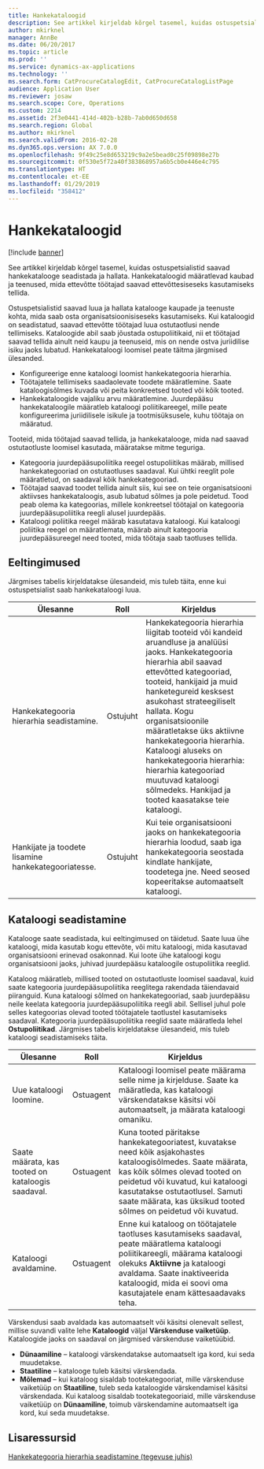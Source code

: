 ```yaml
---
title: Hankekataloogid
description: See artikkel kirjeldab kõrgel tasemel, kuidas ostuspetsialistid saavad hankekatalooge seadistada ja hallata. Hankekataloogid määratlevad kaubad ja teenused, mida ettevõtte töötajad saavad ettevõttesiseseks kasutamiseks tellida.
author: mkirknel
manager: AnnBe
ms.date: 06/20/2017
ms.topic: article
ms.prod: ''
ms.service: dynamics-ax-applications
ms.technology: ''
ms.search.form: CatProcureCatalogEdit, CatProcureCatalogListPage
audience: Application User
ms.reviewer: josaw
ms.search.scope: Core, Operations
ms.custom: 2214
ms.assetid: 2f3e0441-414d-402b-b28b-7ab0d650d658
ms.search.region: Global
ms.author: mkirknel
ms.search.validFrom: 2016-02-28
ms.dyn365.ops.version: AX 7.0.0
ms.openlocfilehash: 9f49c25e8d653219c9a2e5bead0c25f09898e27b
ms.sourcegitcommit: 0f530e5f72a40f383868957a6b5cb0e446e4c795
ms.translationtype: HT
ms.contentlocale: et-EE
ms.lasthandoff: 01/29/2019
ms.locfileid: "358412"
---
```

# <a name="procurement-catalogs"></a>Hankekataloogid

[!include [banner](../includes/banner.md)]

See artikkel kirjeldab kõrgel tasemel, kuidas ostuspetsialistid saavad hankekatalooge seadistada ja hallata. Hankekataloogid määratlevad kaubad ja teenused, mida ettevõtte töötajad saavad ettevõttesiseseks kasutamiseks tellida.

Ostuspetsialistid saavad luua ja hallata katalooge kaupade ja teenuste kohta, mida saab osta organisatsioonisiseseks kasutamiseks. Kui kataloogid on seadistatud, saavad ettevõtte töötajad luua ostutaotlusi nende tellimiseks. Kataloogide abil saab jõustada ostupoliitikaid, nii et töötajad saavad tellida ainult neid kaupu ja teenuseid, mis on nende ostva juriidilise isiku jaoks lubatud. Hankekataloogi loomisel peate täitma järgmised ülesanded.

-   Konfigureerige enne kataloogi loomist hankekategooria hierarhia.
-   Töötajatele tellimiseks saadaolevate toodete määratlemine. Saate kataloogisõlmes kuvada või peita konkreetsed tooted või kõik tooted.
-   Hankekataloogide vajaliku arvu määratlemine. Juurdepääsu hankekataloogile määratleb kataloogi poliitikareegel, mille peate konfigureerima juriidilisele isikule ja tootmisüksusele, kuhu töötaja on määratud.

Tooteid, mida töötajad saavad tellida, ja hankekatalooge, mida nad saavad ostutaotluste loomisel kasutada, määratakse mitme teguriga.

-   Kategooria juurdepääsupoliitika reegel ostupoliitikas määrab, millised hankekategooriad on ostutaotluses saadaval. Kui ühtki reeglit pole määratletud, on saadaval kõik hankekategooriad.
-   Töötajad saavad toodet tellida ainult siis, kui see on teie organisatsiooni aktiivses hankekataloogis, asub lubatud sõlmes ja pole peidetud. Tood peab olema ka kategoorias, millele konkreetsel töötajal on kategooria juurdepääsupoliitika reegli alusel juurdepääs.
-   Kataloogi poliitika reegel määrab kasutatava kataloogi. Kui kataloogi poliitika reegel on määratlemata, määrab ainult kategooria juurdepääsureegel need tooted, mida töötaja saab taotluses tellida.

## <a name="prerequisites"></a>Eeltingimused 
Järgmises tabelis kirjeldatakse ülesandeid, mis tuleb täita, enne kui ostuspetsialist saab hankekataloogi luua.

| Ülesanne                                                | Roll               | Kirjeldus                                                                                                                                                                                                                                                                                                                                                                                                                                                                                                             |
|-----------------------------------------------------|--------------------|-------------------------------------------------------------------------------------------------------------------------------------------------------------------------------------------------------------------------------------------------------------------------------------------------------------------------------------------------------------------------------------------------------------------------------------------------------------------------------------------------------------------------|
| Hankekategooria hierarhia seadistamine.            | Ostujuht | Hankekategooria hierarhia liigitab tooteid või kandeid aruandluse ja analüüsi jaoks. Hankekategooria hierarhia abil saavad ettevõtted kategooriad, tooteid, hankijaid ja muid hanketegureid kesksest asukohast strateegiliselt hallata. Kogu organisatsioonile määratletakse üks aktiivne hankekategooria hierarhia. Kataloogi aluseks on hankekategooria hierarhia: hierarhia kategooriad muutuvad kataloogi sõlmedeks. Hankijad ja tooted kaasatakse teie kataloogi. |
| Hankijate ja toodete lisamine hankekategooriatesse. | Ostujuht | Kui teie organisatsiooni jaoks on hankekategooria hierarhia loodud, saab iga hankekategooria seostada kindlate hankijate, toodetega jne. Need seosed kopeeritakse automaatselt kataloogi.                                                                                                                                                                                                                                                                                           |

## <a name="setting-up-a-catalog"></a>Kataloogi seadistamine
Katalooge saate seadistada, kui eeltingimused on täidetud. Saate luua ühe kataloogi, mida kasutab kogu ettevõte, või mitu kataloogi, mida kasutavad organisatsiooni erinevad osakonnad. Kui loote ühe kataloogi kogu organisatsiooni jaoks, juhivad juurdepääsu kataloogile ostupoliitika reeglid.  

Kataloog määratleb, millised tooted on ostutaotluste loomisel saadaval, kuid saate kategooria juurdepääsupoliitika reeglitega rakendada täiendavaid piiranguid. Kuna kataloogi sõlmed on hankekategooriad, saab juurdepääsu neile keelata kategooria juurdepääsupoliitika reegli abil. Sellisel juhul pole selles kategoorias olevad tooted töötajatele taotlustel kasutamiseks saadaval. Kategooria juurdepääsupoliitika reeglid saate määratleda lehel **Ostupoliitikad**. Järgmises tabelis kirjeldatakse ülesandeid, mis tuleb kataloogi seadistamiseks täita.

| Ülesanne                                                   | Roll             | Kirjeldus                                                                                                                                                                                                                                                                                                                  |
|--------------------------------------------------------|------------------|------------------------------------------------------------------------------------------------------------------------------------------------------------------------------------------------------------------------------------------------------------------------------------------------------------------------------|
| Uue kataloogi loomine.                                  | Ostuagent | Kataloogi loomisel peate määrama selle nime ja kirjelduse. Saate ka määratleda, kas kataloogi värskendatakse käsitsi või automaatselt, ja määrata kataloogi omaniku.                                                                                                                                      |
| Saate määrata, kas tooted on kataloogis saadaval. | Ostuagent | Kuna tooted päritakse hankekategooriatest, kuvatakse need kõik asjakohastes kataloogisõlmedes. Saate määrata, kas kõik sõlmes olevad tooted on peidetud või kuvatud, kui kataloogi kasutatakse ostutaotlusel. Samuti saate määrata, kas üksikud tooted sõlmes on peidetud või kuvatud. |
| Kataloogi avaldamine.                                   | Ostuagent | Enne kui kataloog on töötajatele taotluses kasutamiseks saadaval, peate määratlema kataloogi poliitikareegli, määrama kataloogi olekuks **Aktiivne** ja kataloogi avaldama. Saate inaktiveerida kataloogid, mida ei soovi oma kasutajatele enam kättesaadavaks teha.                                              |

Värskendusi saab avaldada kas automaatselt või käsitsi olenevalt sellest, millise suvandi valite lehe **Kataloogid** väljal **Värskenduse vaiketüüp**. Kataloogide jaoks on saadaval on järgmised värskenduse vaiketüübid.

-   **Dünaamiline** – kataloogi värskendatakse automaatselt iga kord, kui seda muudetakse.
-   **Staatiline** – katalooge tuleb käsitsi värskendada.
-   **Mõlemad** – kui kataloog sisaldab tootekategooriat, mille värskenduse vaiketüüp on **Staatiline**, tuleb seda kataloogide värskendamisel käsitsi värskendada. Kui kataloog sisaldab tootekategooriaid, mille värskenduse vaiketüüp on **Dünaamiline**, toimub värskendamine automaatselt iga kord, kui seda muudetakse.


<a name="additional-resources"></a>Lisaressursid
--------

[Hankekategooria hierarhia seadistamine (tegevuse juhis)](tasks/set-up-procurement-category-hierarchy.md)




